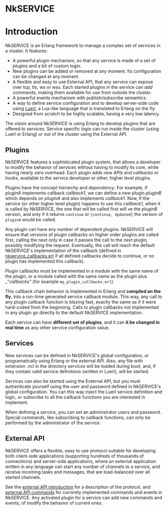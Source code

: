 # NkSERVICE

# Introduction

NkSERVICE is an Erlang framework to manage a complex set of services in a cluster. It features:
* A powerful plugin mechanism, so that any service is made of a set of _plugins_ and a bit of custom login.
* New plugins can be added or removed at any moment. Its configuration can be changed at any moment. 
* A flexible and easy to use External API, that any service can expose over tcp, tls, ws or wss. Each started plugins in the service can _add_ commands, making them available for use from outside the cluster.
* A powerful events mechanism with publish/subscribe semantics.
* A way to define service configuration and to develop server-side code using [Luerl](https://github.com/rvirding/luerl), a Lua-like language that is translated to Erlang on the fly.
* Designed from scratch to be highly scalable, having a very low latency.

The vision around NkSERVICE is using Erlang to develop plugins that are offered to services. Service specific login can run inside the cluster (using Luerl or Erlang) or out of the cluster using the External API.


## Plugins

NkSERVICE features a sophisticated plugin system, that allows a developer to modify the behavior of services without having to modify its core, while having nearly zero overhead. Each plugin adds new _APIs_ and _callbacks_ or _hooks_, available to the service developer or other, higher level plugins.

Plugins have the concept _hierarchy_ and _dependency_. For example, if _pluginA_ implements callback _callback1_, we can define a new plugin _pluginB_ which depends on _pluginA_ and also implements _callback1_. Now, if the service (or other higher level plugin) happens to use this _callback1_, when it is called by NkSERVICE, the one that will be called first will ve the _pluginB_ version, and only if it returns `continue` or `{continue, Updated}` the version of `pluginA` would be called.

Any plugin can have any number of dependent plugins. NkSERVICE will ensure that versions of plugin callbacks on higher order plugins are called first, calling the next only in case it passes the call to the next plugin, possibly modifying the request. Eventually, the call will reach the default NkSERVICE's implementation of the callback (defined in [nkservice_callbacks.erl](src/nkservice_callbacks.erl) if all defined callbacks decide to continue, or no plugin has implemented this callback).

Plugin callbacks must be implemented in a module with the same name of the plugin, or a module called with the same name as the plugin plus _"_callbacks"_ (for example `my_plugin_callbacks.erl`).

This callback chain behavior is implemented in Erlang and **compiled on the fly**, into a run-time generated service callback module. This way, any call to any plugin callback function is blazing fast, exactly the same as if it were hard-coded from the beginning. Calls to plugin callbacks not implemented in any plugin go directly to the default NkSERVICE implementation.

Each service can have **different set of plugins**, and it can **it be changed in real time** as any other service configuration value.



## Services

New services can be defined in NkSERVICE's global configuration, or programatically using Erlang or the external API. Also, any file with extension .ncl in the directory _services_ will be loaded during boot, and, if they contain valid service definitions (written in Luerl), will be started.

Services can also be started using the External API, but you must authenticate yourself using the user and password defined in NkSERVICE's global configuration. You can this way inject the Luerl service definition and logic, or subscribe to all the callback functions you are interested in implement.

When defining a service, you can set an administrator users and password. Special commands, like subscribing to callback functions, can only be performed by the administrator of the service. 



## External API

NkSERVICE offers a flexible, easy to use protocol suitable for developing both client-side applications (supporting hundreds of thousands of connections) and server-side applications, where an external application written in any language can start any number of channels to a service, and receive incoming tasks and messages, that are load-balanced over all started channels.

See the [external API introduction](doc/api_intro.md) for a description of the protocol, and [external API commands](doc/api_commands.md) for currently implemented commands and events in NkSERVICE. Any activated plugin for a service can add new commands and events, of modify the behavior of current ones.

